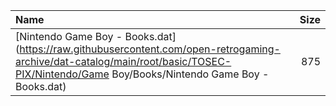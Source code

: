 |Name|Size|
|:---|---:|
|[Nintendo Game Boy - Books.dat](https://raw.githubusercontent.com/open-retrogaming-archive/dat-catalog/main/root/basic/TOSEC-PIX/Nintendo/Game Boy/Books/Nintendo Game Boy - Books.dat)|875|
